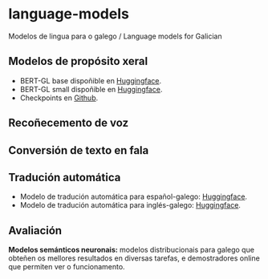 # language-models
Modelos de lingua para o galego / Language models for Galician

## Modelos de propósito xeral
+ BERT-GL base dispoñible en [Huggingface](https://huggingface.co/marcosgg/bert-base-gl-cased).
+ BERT-GL small dispoñible en [Huggingface](https://huggingface.co/marcosgg/bert-small-gl-cased). 
+ Checkpoints en [Github](https://github.com/marcospln/galician_bert_checkpoints).

## Recoñecemento de voz

## Conversión de texto en fala

## Tradución automática
+ Modelo de tradución automática para español-galego: [Huggingface](https://huggingface.co/proxectonos/NOS-MT-OpenNMT-es-gl).
+ Modelo de tradución automática para inglés-galego: [Huggingface](https://huggingface.co/proxectonos/NOS-MT-OpenNMT-en-gl).

## Avaliación 

**Modelos semánticos neuronais:** modelos distribucionais para galego que obteñen os mellores resultados en diversas tarefas, e demostradores online que permiten ver o funcionamento.
